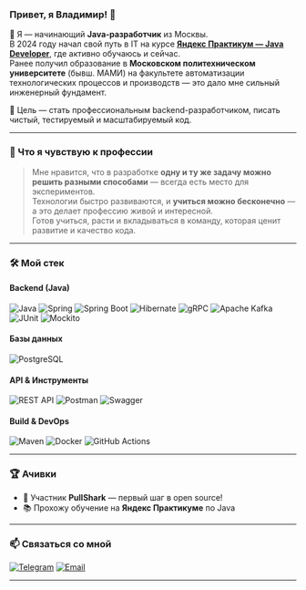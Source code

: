 ### Привет, я Владимир! 👋

🌱 Я — начинающий **Java-разработчик** из Москвы.  
В 2024 году начал свой путь в IT на курсе **[Яндекс Практикум — Java Developer](https://praktikum.yandex.ru/)**, где активно обучаюсь и сейчас.  
Ранее получил образование в **Московском политехническом университете** (бывш. МАМИ) на факультете автоматизации технологических процессов и производств — это дало мне сильный инженерный фундамент.

🚀 Цель — стать профессиональным backend-разработчиком, писать чистый, тестируемый и масштабируемый код.

---

### 💬 Что я чувствую к профессии

> Мне нравится, что в разработке **одну и ту же задачу можно решить разными способами** — всегда есть место для экспериментов.  
Технологии быстро развиваются, и **учиться можно бесконечно** — а это делает профессию живой и интересной.  
> Готов учиться, расти и вкладываться в команду, которая ценит развитие и качество кода.

---

### 🛠️ Мой стек

#### Backend (Java)
![Java](https://img.shields.io/badge/-Java-ED8B00?logo=java&logoColor=white)
![Spring](https://img.shields.io/badge/-Spring-6DB33F?logo=spring&logoColor=white)
![Spring Boot](https://img.shields.io/badge/-Spring%20Boot-6DB33F?logo=spring&logoColor=white)
![Hibernate](https://img.shields.io/badge/-Hibernate-59B3C2?logo=hibernate&logoColor=white)
![gRPC](https://img.shields.io/badge/-gRPC-4285F4?logo=grpc&logoColor=white)
![Apache Kafka](https://img.shields.io/badge/-Apache%20Kafka-000?logo=apachekafka&logoColor=white)
![JUnit](https://img.shields.io/badge/-JUnit-E42341?logo=junit&logoColor=white)
![Mockito](https://img.shields.io/badge/-Mockito-C91D2F?logo=mockito&logoColor=white)

#### Базы данных
![PostgreSQL](https://img.shields.io/badge/-PostgreSQL-316192?logo=postgresql&logoColor=white)

#### API & Инструменты
![REST API](https://img.shields.io/badge/-REST%20API-000000?logo=fastapi&logoColor=white)
![Postman](https://img.shields.io/badge/-Postman-FF6C37?logo=postman&logoColor=white)
![Swagger](https://img.shields.io/badge/-Swagger-85EA2D?logo=swagger&logoColor=black)

#### Build & DevOps
![Maven](https://img.shields.io/badge/-Maven-C71A36?logo=apache-maven&logoColor=white)
![Docker](https://img.shields.io/badge/-Docker-2496ED?logo=docker&logoColor=white)
![GitHub Actions](https://img.shields.io/badge/-GitHub%20Actions-2088FF?logo=github-actions&logoColor=white)

---

### 🏆 Ачивки

- 🦈 Участник **PullShark** — первый шаг в open source!
- 📚 Прохожу обучение на **Яндекс Практикуме** по Java

---

### 📫 Связаться со мной

[![Telegram](https://img.shields.io/badge/-Telegram-26A5E4?logo=telegram&logoColor=white)](https://t.me/Vockoff90)
[![Email](https://img.shields.io/badge/-Email-C23921?logo=gmail&logoColor=white)](mailto:Volckoff90@yandex.ru)

---


